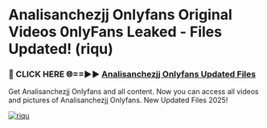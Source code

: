 # Analisanchezjj Onlyfans Original Videos 0nlyFans Leaked - Files Updated! (riqu)

<h3>🔴 CLICK HERE 🌐==►► <a href="https://tinyurl.com/2m67pmp6" rel="nofollow">Analisanchezjj Onlyfans Updated Files</a></h3>

Get Analisanchezjj Onlyfans and all content. Now you can access all videos and pictures of Analisanchezjj Onlyfans. New Updated Files 2025!

[![riqu](https://i.imgur.com/H4QAA4z.gif)](https://tinyurl.com/2m67pmp6)